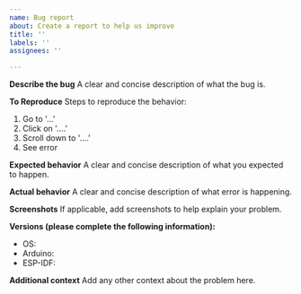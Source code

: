 ```yaml
---
name: Bug report
about: Create a report to help us improve
title: ''
labels: ''
assignees: ''

---
```


**Describe the bug**
A clear and concise description of what the bug is.

**To Reproduce**
Steps to reproduce the behavior:
1. Go to '...'
2. Click on '....'
3. Scroll down to '....'
4. See error

**Expected behavior**
A clear and concise description of what you expected to happen.

**Actual behavior**
A clear and concise description of what error is happening.

**Screenshots**
If applicable, add screenshots to help explain your problem.

**Versions (please complete the following information):**
 - OS:
 - Arduino:
 - ESP-IDF:

**Additional context**
Add any other context about the problem here.
